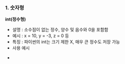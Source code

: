 ### 1. 숫자형
**int(정수형)**
- 설명 : 소수점이 없는 정수, 양수 및 음수와 0을 포함함
- 예시 : x = 10, y = -3, z = 0 등
- 특징 : 파이썬의 int는 크기 제한 X, 매우 큰 정수도 저장 가능
- 사용 예시
- ```
```